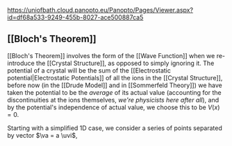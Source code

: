 https://uniofbath.cloud.panopto.eu/Panopto/Pages/Viewer.aspx?id=df68a533-9249-455b-8027-ace500887ca5

## [[Bloch's Theorem]]

[[Bloch's Theorem]] involves the form of the [[Wave Function]] when we re-introduce the [[Crystal Structure]], as opposed to simply ignoring it. The potential of a crystal will be the sum of the [[Electrostatic potential|Electrostatic Potentials]] of all the ions in the [[Crystal Structure]], before now (in the [[Drude Model]] and in [[Sommerfeld Theory]]) we have taken the potential to be the *average* of its actual value (accounting for the discontinuities at the ions themselves, *we're physicists here after all*), and by the potential's independence of actual value, we choose this to be $V(x) = 0$. 

Starting with a simplified 1D case, we consider a series of points separated by vector $\va = a \uvi$, 